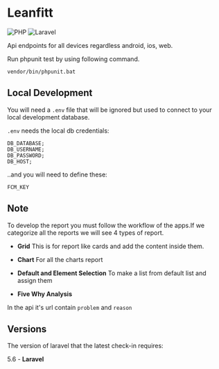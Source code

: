 Leanfitt
==============

![PHP](https://img.shields.io/php-eye/symfony/symfony.svg)
![Laravel](https://img.shields.io/badge/laravel-v5.6-orange.svg)

Api endpoints for all devices regardless android, ios, web.

Run phpunit test by using following command.

`vendor/bin/phpunit.bat`

Local Development
--------------

You will need a `.env` file that will be ignored but used to connect to your local development database.

`.env` needs the local db credentials:

	DB_DATABASE;
	DB_USERNAME;
	DB_PASSWORD;
	DB_HOST;


..and you will need to define these:

	FCM_KEY


Note
-------------
To develop the report you must follow the workflow of the apps.If we categorize all the reports we will see 
4 types of report.

* **Grid**
This is for report like cards and add the content inside them.

* **Chart**
For all the charts report

* **Default and Element Selection**
To make a list from default list and assign them

* **Five Why Analysis**

In the api it's url contain `problem` and `reason`


Versions
--------------

The version of laravel that the latest check-in requires:

5.6 - **Laravel**

